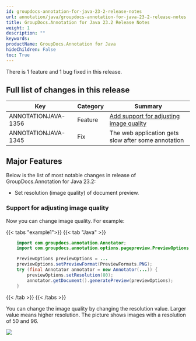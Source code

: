 ```yaml
---
id: groupdocs-annotation-for-java-23-2-release-notes
url: annotation/java/groupdocs-annotation-for-java-23-2-release-notes
title: GroupDocs.Annotation for Java 23.2 Release Notes
weight: 1
description: ""
keywords: 
productName: GroupDocs.Annotation for Java
hideChildren: False
toc: True
---
```


There is 1 feature and 1 bug fixed in this release.

## Full list of changes in this release

| Key | Category | Summary |
| --- | --- | --- |
| ANNOTATIONJAVA-1356 | Feature | [Add support for adjusting image quality](#support-for-adjusting-image-quality) |
| ANNOTATIONJAVA-1345 | Fix | The web application gets slow after some annotation |

## Major Features

Below is the list of most notable changes in release of GroupDocs.Annotation for Java 23.2:
* Set resolution (image quality) of document preview.

### Support for adjusting image quality
Now you can change image quality.
For example:

{{< tabs "example1">}}
{{< tab "Java" >}}
```java
	import com.groupdocs.annotation.Annotator;
	import com.groupdocs.annotation.options.pagepreview.PreviewOptions;

	PreviewOptions previewOptions = ...
	previewOptions.setPreviewFormat(PreviewFormats.PNG);
	try (final Annotator annotator = new Annotator(...)) {
		previewOptions.setResolution(80);
		annotator.getDocument().generatePreview(previewOptions);
	}
```
{{< /tab >}}
{{< /tabs >}}

You can change the image quality by changing the resolution value. Larger value means higher resolution. The picture shows images with a resolution of 50 and 96.

![](/annotation/java/images/resolution.png)